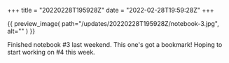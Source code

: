+++
title = "20220228T195928Z"
date  = "2022-02-28T19:59:28Z"
+++

{{
    preview_image(
        path="/updates/20220228T195928Z/notebook-3.jpg",
        alt=""
    )
}}

Finished notebook #3 last weekend. This one's got a bookmark! Hoping to start working on #4 this week.
